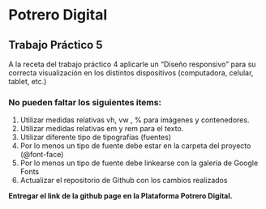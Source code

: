 # Potrero Digital
## Trabajo Práctico 5
A la receta del trabajo práctico 4 aplicarle un “Diseño responsivo” para su correcta visualización en los distintos dispositivos (computadora, celular, tablet, etc.)

### No pueden faltar los siguientes items:
1. Utilizar medidas relativas vh, vw , % para imágenes y contenedores.
2. Utilizar medidas relativas em y rem para el texto.
3. Utilizar diferente tipo de tipografías (fuentes)
4. Por lo menos un tipo de fuente debe estar en la carpeta del proyecto (@font-face)
5. Por lo menos un tipo de fuente debe linkearse con la galería de Google Fonts
6. Actualizar el repositorio de Github con los cambios realizados

**Entregar el link de la github page en la Plataforma Potrero Digital.**
